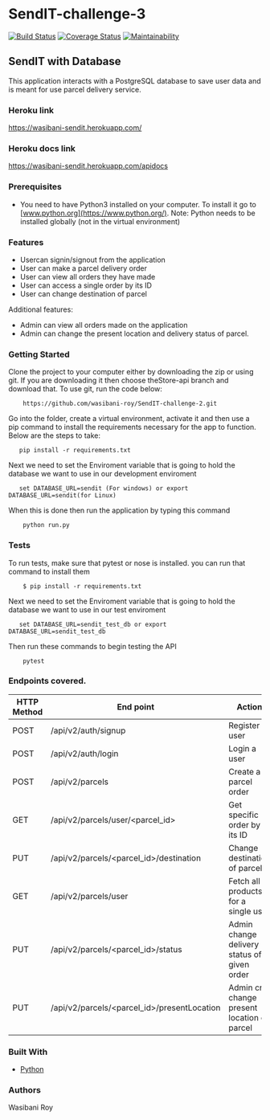 # SendIT-challenge-3

[![Build Status](https://travis-ci.org/wasibani-roy/SendIT-challenge-2.svg?branch=SendIT-api)](https://travis-ci.org/wasibani-roy/SendIT-challenge-2)
[![Coverage Status](https://coveralls.io/repos/github/wasibani-roy/SendIT-challenge-2/badge.svg?branch=SendIT-api)](https://coveralls.io/github/wasibani-roy/SendIT-challenge-2?branch=SendIT-api)
[![Maintainability](https://api.codeclimate.com/v1/badges/2c1a80866d94de0dc9ed/maintainability)](https://codeclimate.com/github/wasibani-roy/SendIT-challenge-2/maintainability)



## SendIT with Database

This application interacts with a PostgreSQL database to save user data and is meant for use parcel delivery service.

### Heroku link
https://wasibani-sendit.herokuapp.com/

### Heroku docs link
https://wasibani-sendit.herokuapp.com/apidocs
### Prerequisites

- You need to have Python3 installed on your computer. To install it go to [www.python.org](https://www.python.org/). Note: Python needs to be installed globally (not in the virtual environment)

### Features

- Usercan signin/signout from the application
- User can make a parcel delivery order
- User can view all orders they have made
- User can access a single order by its ID
- User can change destination of parcel

Additional features:

- Admin can view all orders made on the application
- Admin can change the present location and delivery status of parcel.

### Getting Started

Clone the project to your computer either by downloading the zip or using git. If you are downloading it then choose theStore-api branch and download that. To use git, run the code below:
```
    https://github.com/wasibani-roy/SendIT-challenge-2.git
```

Go into the folder, create a virtual environment, activate it and then use a pip command to install the requirements necessary for the app to function. Below are the steps to take:
```
   pip install -r requirements.txt
```
Next we need to set the Enviroment variable that is going to hold the database we want to 
use in our development enviroment
```
   set DATABASE_URL=sendit (For windows) or export DATABASE_URL=sendit(for Linux)
```
When this is done then run the application by typing this command
```
    python run.py
```



### Tests

To run tests, make sure that pytest or nose is installed. you can run that command to install them
```
    $ pip install -r requirements.txt
```
Next we need to set the Enviroment variable that is going to hold the database we want to 
use in our test enviroment
```
   set DATABASE_URL=sendit_test_db or export DATABASE_URL=sendit_test_db
```
Then run these commands to begin testing the API
```
    pytest
```

### Endpoints covered.

 HTTP Method | End point | Action | Access
-------|-------|-------|-------
 POST | /api/v2/auth/signup | Register a user  
 POST | /api/v2/auth/login | Login a user | 
 POST | /api/v2/parcels | Create a parcel order | only logged in User 
 GET | /api/v2/parcels/user/<parcel_id> | Get specific order by its ID | 
 PUT | /api/v2/parcels/<parcel_id>/destination | Change destination of parcel  
 GET | /api/v2/parcels/user | Fetch all products for a single user |  
 PUT | /api/v2/parcels/<parcel_id>/status | Admin change delivery status of a given order | 
 PUT | /api/v2/parcels/<parcel_id>/presentLocation | Admin cna change present location of parcel |  
 

### Built With
- [Python](https://www.python.org/)

### Authors

Wasibani Roy